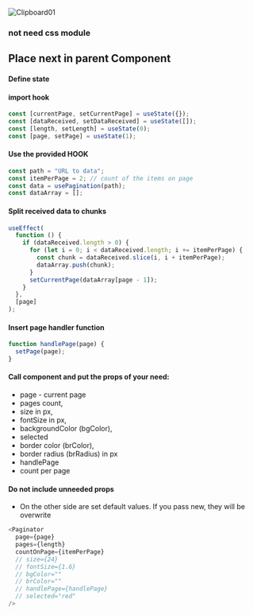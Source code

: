 ![Clipboard01](https://github.com/yuchormanski/ComponentsLibrary/assets/693307/8cccd0ab-d342-4d26-9185-239a67bc8d65)

### not need css module

## Place next in parent Component

#### Define state

#### import hook

```js
const [currentPage, setCurrentPage] = useState({});
const [dataReceived, setDataReceived] = useState([]);
const [length, setLength] = useState(0);
const [page, setPage] = useState(1);
```

#### Use the provided HOOK

```js
const path = "URL to data";
const itemPerPage = 2; // count of the items on page
const data = usePagination(path);
const dataArray = [];
```

#### Split received data to chunks

```js
useEffect(
  function () {
    if (dataReceived.length > 0) {
      for (let i = 0; i < dataReceived.length; i += itemPerPage) {
        const chunk = dataReceived.slice(i, i + itemPerPage);
        dataArray.push(chunk);
      }
      setCurrentPage(dataArray[page - 1]);
    }
  },
  [page]
);
```

#### Insert page handler function

```js
function handlePage(page) {
  setPage(page);
}
```

#### Call component and put the props of your need:

- page - current page
- pages count,
- size in px,
- fontSize in px,
- backgroundColor (bgColor),
- selected
- border color (brColor),
- border radius (brRadius) in px
- handlePage
- count per page

#### Do not include unneeded props

- On the other side are set default values. If you pass new, they will be overwrite

```js
<Paginator
  page={page}
  pages={length}
  countOnPage={itemPerPage}
  // size={24}
  // fontSize={1.6}
  // bgColor=""
  // brColor=""
  // handlePage={handlePage}
  // selected="red"
/>
```
